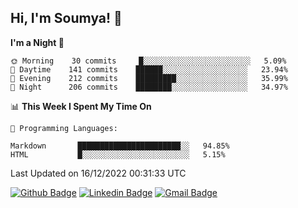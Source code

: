 ## Hi, I'm Soumya! 👋

<!--START_SECTION:waka-->
**I'm a Night 🦉** 

```text
🌞 Morning    30 commits     █░░░░░░░░░░░░░░░░░░░░░░░░   5.09% 
🌆 Daytime    141 commits    ██████░░░░░░░░░░░░░░░░░░░   23.94% 
🌃 Evening    212 commits    █████████░░░░░░░░░░░░░░░░   35.99% 
🌙 Night      206 commits    ████████░░░░░░░░░░░░░░░░░   34.97%

```


📊 **This Week I Spent My Time On** 

```text
💬 Programming Languages: 

Markdown       ███████████████████████░░   94.85% 
HTML           █░░░░░░░░░░░░░░░░░░░░░░░░   5.15%
```


 Last Updated on 16/12/2022 00:31:33 UTC
<!--END_SECTION:waka-->

[![Github Badge](https://img.shields.io/badge/-rubyruins-grey?style=for-the-badge&logo=github&logoColor=white&link=https://github.com/rubyruins/)](https://www.github.com/rubyruins/) 
[![Linkedin Badge](https://img.shields.io/badge/-Soumya%20Parekh-0072b1?style=for-the-badge&logo=Linkedin&logoColor=white&link=https://www.linkedin.com/in/Soumya-Parekh/)](https://www.linkedin.com/in/Soumya-Parekh/) 
[![Gmail Badge](https://img.shields.io/badge/-soumyaparekh.me@gmail.com-c14438?style=for-the-badge&logo=Gmail&logoColor=white&link=mailto:soumyaparekh.me@gmail.com)](mailto:soumyaparekh.me@gmail.com) 
